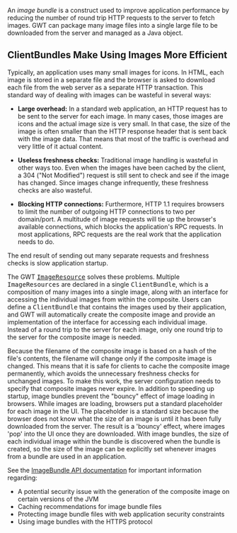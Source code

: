 <p>An <i>image bundle</i> is a construct used to improve application performance by reducing the number of round trip HTTP requests to the server to fetch images. GWT can package
many image files into a single large file to be downloaded from the server and managed as a Java object.</p>

<h2>ClientBundles Make Using Images More Efficient</h2>

<p>Typically, an application uses many small images for icons. In HTML, each image is stored in a separate file and the browser is asked to download each file from the web server
as a separate HTTP transaction. This standard way of dealing with images can be wasteful in several ways:</p>

<ul>
<li><strong>Large overhead:</strong> In a standard web application, an HTTP request has to be sent to the server for each image. In many cases, those images are icons and the
actual image size is very small. In that case, the size of the image is often smaller than the HTTP response header that is sent back with the image data. That means that most of
the traffic is overhead and very little of it actual content.</li>
</ul>

<ul>
<li><strong>Useless freshness checks:</strong> Traditional image handling is wasteful in other ways too. Even when the images have been cached by the client, a 304 (&quot;Not
Modified&quot;) request is still sent to check and see if the image has changed. Since images change infrequently, these freshness checks are also wasteful.</li>
</ul>

<ul>
<li><strong>Blocking HTTP connections:</strong> Furthermore, HTTP 1.1 requires browsers to limit the number of outgoing HTTP connections to two per domain/port. A multitude of
image requests will tie up the browser's available connections, which blocks the application's RPC requests. In most applications, RPC requests are the real work that the
application needs to do.</li>
</ul>

<p>The end result of sending out many separate requests and freshness checks is slow application startup.</p>

<p>The GWT <tt><a href="DevGuideClientBundle.html#ImageResource">ImageResource</a></tt> solves these problems. Multiple <tt>ImageResources</tt> are declared in a single <tt>ClientBundle</tt>, which is a composition of many images into a single image, along with an interface for accessing the individual
images from within the composite. Users can define a <tt>ClientBundle</tt> that contains the images used by their application, and GWT will automatically create the composite image and
provide an implementation of the interface for accessing each individual image. Instead of a round trip to the server for each image, only one round trip to the server for the
composite image is needed.</p>

<p>Because the filename of the composite image is based on a hash of the file's contents, the filename will change only if the composite image is changed. This means that it is
safe for clients to cache the composite image permanently, which avoids the unnecessary freshness checks for unchanged images. To make this work, the server configuration needs to
specify that composite images never expire. In addition to speeding up startup, image bundles prevent the &quot;bouncy&quot; effect of image loading in browsers. While images are loading,
browsers put a standard placeholder for each image in the UI. The placeholder is a standard size because the browser does not know what the size of an image is until it has been
fully downloaded from the server. The result is a 'bouncy' effect, where images 'pop' into the UI once they are downloaded. With image bundles, the size of each individual image
within the bundle is discovered when the bundle is created, so the size of the image can be explicitly set whenever images from a bundle are used in an application.</p>

<p>See the <a href="http://google-web-toolkit.googlecode.com/svn/javadoc/latest/com/google/gwt/user/client/ui/ImageBundle.html">ImageBundle
API documentation</a> for important information regarding:</p>

<ul>
<li>A potential security issue with the generation of the composite image on certain versions of the JVM</li>

<li>Caching recommendations for image bundle files</li>

<li>Protecting image bundle files with web application security constraints</li>

<li>Using image bundles with the HTTPS protocol</li>
</ul>